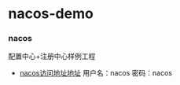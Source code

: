 # nacos-demo

### nacos
配置中心+注册中心样例工程

* [nacos访问地址地址](http://10.1.21.81:20072/nacos/)  用户名：nacos 密码：nacos